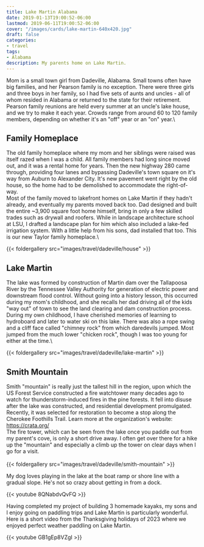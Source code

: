 ```yaml
---
title: Lake Martin Alabama
date: 2019-01-13T19:00:52-06:00
lastmod: 2019-06-11T19:00:52-06:00
cover: "/images/cards/lake-martin-640x420.jpg"
draft: false
categories:
- travel
tags:
- Alabama
description: My parents home on Lake Martin.
---
```

Mom is a small town girl from Dadeville, Alabama. Small towns often have big families, and her Pearson family is no exception. There were three girls and three boys in her family, so I had five sets of aunts and uncles - all of whom resided in Alabama or returned to the state for their retirement. Pearson family reunions are held every summer at an uncle's lake house, and we try to make it each year. Crowds range from around 60 to 120 family members, depending on whether it's an "off" year or an "on" year.\

## Family Homeplace
The old family homeplace where my mom and her siblings were raised was itself razed when I was a child. All family members had long since moved out, and it was a rental home for years. Then the new highway 280 came through, providing four lanes and bypassing Dadeville's town square on it's way from Auburn to Alexander City. It's new pavement went right by the old house, so the home had to be demolished to accommodate the right-of-way.\
Most of the family moved to lakefront homes on Lake Martin if they hadn't already, and eventually my parents moved back too. Dad designed and built the entire ~3,900 square foot home himself, bring in only a few skilled trades such as drywall and roofers. While in landscape architecture school at LSU, I drafted a landscape plan for him which also included a lake-fed irrigation system. With a little help from his sons, dad installed that too. This is our new Taylor family homeplace.\

{{< foldergallery src="images/travel/dadeville/house" >}}

## Lake Martin
The lake was formed by construction of Martin dam over the Tallapoosa River by the Tennessee Valley Authority for generation of electric power and downstream flood control. Without going into a history lesson, this occurred during my mom's childhood, and she recalls her dad driving all of the kids "way out" of town to see the land clearing and dam construction process. During my own childhood, I have cherished memories of learning to hydroboard and later to water ski on this lake. There was also a rope swing and a cliff face called "chimney rock" from which daredevils jumped. Most jumped from the much lower "chicken rock", though I was too young for either at the time.\

{{< foldergallery src="images/travel/dadeville/lake-martin" >}}

## Smith Mountain
Smith "mountain" is really just the tallest hill in the region, upon which the US Forest Service constructed a fire watchtower many decades ago to watch for thunderstorm-induced fires in the pine forests. It fell into disuse after the lake was constructed, and residential development promulgated. Recently, it was selected for restoration to become a stop along the Cherokee Foothills Trail. Learn more at the organization's website:
https://crata.org/
\
The fire tower, which can be seen from the lake once you paddle out from my parent's cove, is only a short drive away. I often get over there for a hike up the "mountain" and especially a climb up the tower on clear days when I go for a visit. \
\
{{< foldergallery src="images/travel/dadeville/smith-mountain" >}}

My dog loves playing in the lake at the boat ramp or shore line with a gradual slope. He's not so crazy about getting in from a dock.

{{< youtube 8QNabdvQvFQ >}}

Having completed my project of building 3 homemade kayaks, my sons and I enjoy going on paddling trips and Lake Martin is particularly wonderful. Here is a short video from the Thanksgiving holidays of 2023 where we enjoyed perfect weather paddling on Lake Martin.

{{< youtube GB1gEp8VZgI >}}
